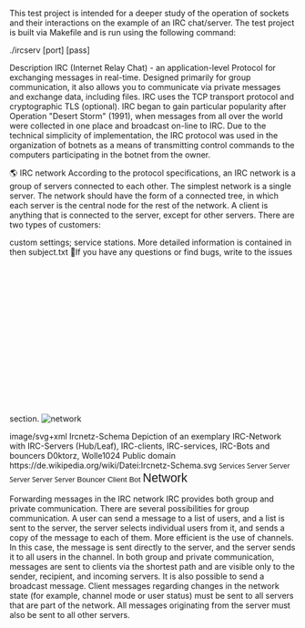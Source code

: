 This test project is intended for a deeper study of the operation of sockets and their interactions on the example of an IRC chat/server. The test project is built via Makefile and is run using the following command:

./ircserv [port] [pass]


 Description
IRC (Internet Relay Chat) - an application-level Protocol for exchanging messages in real-time. Designed primarily for group communication, it also allows you to communicate via private messages and exchange data, including files. IRC uses the TCP transport protocol and cryptographic TLS (optional). IRC began to gain particular popularity after Operation "Desert Storm" (1991), when messages from all over the world were collected in one place and broadcast on-line to IRC. Due to the technical simplicity of implementation, the IRC protocol was used in the organization of botnets as a means of transmitting control commands to the computers participating in the botnet from the owner.

🌎 IRC network
According to the protocol specifications, an IRC network is a group of servers connected to each other. The simplest network is a single server. The network should have the form of a connected tree, in which each server is the central node for the rest of the network. A client is anything that is connected to the server, except for other servers. There are two types of customers:

custom settings;
service stations.
More detailed information is contained in then subject.txt 📌If you have any questions or find bugs, write to the issues section.
![network](https://github.com/smorayzmaaitat/ft_irc/assets/65847371/ab2c1e2f-0e4d-4aa8-80db-ba17115d6446)<?xml version="1.0" encoding="UTF-8" standalone="no"?>
<svg xmlns:dc="http://purl.org/dc/elements/1.1/" xmlns:cc="http://creativecommons.org/ns#" xmlns:rdf="http://www.w3.org/1999/02/22-rdf-syntax-ns#" xmlns:svg="http://www.w3.org/2000/svg" xmlns="http://www.w3.org/2000/svg" xmlns:xlink="http://www.w3.org/1999/xlink" xmlns:sodipodi="http://sodipodi.sourceforge.net/DTD/sodipodi-0.dtd" xmlns:inkscape="http://www.inkscape.org/namespaces/inkscape" version="1.0" width="300" height="290" id="svg2" sodipodi:docname="Ircnetz-Schema.svg" inkscape:version="1.0beta1 (unknown)">
  <title id="title96">Ircnetz-Schema</title>
  <metadata id="metadata88">
    <rdf:RDF>
      <cc:Work rdf:about="">
        <dc:format>image/svg+xml</dc:format>
        <dc:type rdf:resource="http://purl.org/dc/dcmitype/StillImage"/>
        <dc:title>Ircnetz-Schema</dc:title>
        <dc:description>Depiction of an exemplary IRC-Network with IRC-Servers (Hub/Leaf), IRC-clients, IRC-services, IRC-Bots and bouncers</dc:description>
        <dc:publisher>
          <cc:Agent>
            <dc:title>D0ktorz, Wolle1024</dc:title>
          </cc:Agent>
        </dc:publisher>
        <dc:rights>
          <cc:Agent>
            <dc:title>Public domain</dc:title>
          </cc:Agent>
        </dc:rights>
        <cc:license rdf:resource="http://creativecommons.org/publicdomain/zero/1.0/"/>
        <dc:source>https://de.wikipedia.org/wiki/Datei:Ircnetz-Schema.svg</dc:source>
      </cc:Work>
      <cc:License rdf:about="http://creativecommons.org/publicdomain/zero/1.0/">
        <cc:permits rdf:resource="http://creativecommons.org/ns#Reproduction"/>
        <cc:permits rdf:resource="http://creativecommons.org/ns#Distribution"/>
        <cc:permits rdf:resource="http://creativecommons.org/ns#DerivativeWorks"/>
      </cc:License>
    </rdf:RDF>
  </metadata>
  <sodipodi:namedview pagecolor="#ffffff" bordercolor="#666666" inkscape:document-rotation="0" borderopacity="1" objecttolerance="10" gridtolerance="10" guidetolerance="10" inkscape:pageopacity="0" inkscape:pageshadow="2" inkscape:window-width="1916" inkscape:window-height="1033" id="namedview86" showgrid="false" inkscape:zoom="3.0655172" inkscape:cx="150" inkscape:cy="134.5613" inkscape:window-x="0" inkscape:window-y="0" inkscape:window-maximized="0" inkscape:current-layer="g10974"/>
  <defs id="defs4">
    <linearGradient id="linearGradient10924">
      <stop style="stop-color:#2ca089;stop-opacity:1" offset="0" id="stop10926"/>
      <stop style="stop-color:#a00;stop-opacity:1" offset="1" id="stop10928"/>
    </linearGradient>
    <linearGradient x1="221.14291" y1="358.24973" x2="254.5199" y2="358.24973" id="linearGradient10930" xlink:href="#linearGradient10924" gradientUnits="userSpaceOnUse"/>
    <linearGradient x1="221.14291" y1="358.24973" x2="254.5199" y2="358.24973" id="linearGradient11051" xlink:href="#linearGradient10924" gradientUnits="userSpaceOnUse"/>
  </defs>
  <g transform="translate(-130.7143,-324.9337)" id="layer1">
    <g transform="translate(2.500005,3.428615)" id="g10974">
      <path d="M 85 380.57648 A 34.642857 34.642857 0 1 1  15.714287,380.57648 A 34.642857 34.642857 0 1 1  85 380.57648 z" transform="matrix(0.484536,0,0,0.484536,185.243,158.3164)" style="opacity:1;fill:#2ca089;fill-opacity:1;stroke:black;stroke-width:4.12765932;stroke-miterlimit:10;stroke-dasharray:none;stroke-opacity:1" id="path1935"/>
      <path d="M 191.71424,420.70228 L 257.40211,385.61473" style="font-size:12px;fill:none;fill-opacity:0.75;fill-rule:evenodd;stroke:red;stroke-width:3.99999905;stroke-linecap:butt;stroke-linejoin:miter;stroke-miterlimit:4;stroke-dasharray:none;stroke-opacity:1" id="path2834"/>
      <path d="M 289.76617,386.33769 L 353.09098,425.52954" style="fill:red;fill-opacity:0.75;fill-rule:evenodd;stroke:red;stroke-width:3.99999905;stroke-linecap:butt;stroke-linejoin:miter;stroke-miterlimit:4;stroke-dasharray:none;stroke-opacity:1" id="path3724"/>
      <path d="M 269.06559,399.49296 L 236.01317,507.37454" style="fill:none;fill-opacity:0.75;fill-rule:evenodd;stroke:#a00;stroke-width:3.99999976;stroke-linecap:butt;stroke-linejoin:miter;stroke-miterlimit:4;stroke-dasharray:none;stroke-opacity:1" id="path3726"/>
      <path d="M 250.48045,536.33769 L 313.80526,575.52954" style="fill:red;fill-opacity:0.75;fill-rule:evenodd;stroke:red;stroke-width:3.99999905;stroke-linecap:butt;stroke-linejoin:miter;stroke-miterlimit:4;stroke-dasharray:none;stroke-opacity:1" id="path6384"/>
      <rect width="9.000001" height="9" x="140.00002" y="399.79074" style="opacity:1;fill:#00ed00;fill-opacity:1;stroke:black;stroke-width:1;stroke-miterlimit:4;stroke-dasharray:none;stroke-opacity:1" id="rect6386"/>
      <rect width="9.000001" height="9" x="131.21429" y="425.00504" style="opacity:1;fill:#00ed00;fill-opacity:1;stroke:black;stroke-width:1;stroke-miterlimit:4;stroke-dasharray:none;stroke-opacity:1" id="rect7273"/>
      <rect width="9.000001" height="9" x="170.5" y="464.29074" style="opacity:1;fill:#00ed00;fill-opacity:1;stroke:black;stroke-width:1;stroke-miterlimit:4;stroke-dasharray:none;stroke-opacity:1" id="rect7275"/>
      <rect width="9.000001" height="9" x="222.64285" y="459.29074" style="opacity:1;fill:#00ed00;fill-opacity:1;stroke:black;stroke-width:1;stroke-miterlimit:4;stroke-dasharray:none;stroke-opacity:1" id="rect7277"/>
      <rect width="9.000001" height="9" x="236.92856" y="407.14792" style="opacity:1;fill:#00ed00;fill-opacity:1;stroke:black;stroke-width:1;stroke-miterlimit:4;stroke-dasharray:none;stroke-opacity:1" id="rect7279"/>
      <rect width="9.000001" height="9" x="215.5" y="392.14789" style="opacity:1;fill:#00ed00;fill-opacity:1;stroke:black;stroke-width:1;stroke-miterlimit:4;stroke-dasharray:none;stroke-opacity:1" id="rect7281"/>
      <rect width="9.000001" height="9" x="230.5" y="367.86218" style="opacity:1;fill:#00ed00;fill-opacity:1;stroke:black;stroke-width:1;stroke-miterlimit:4;stroke-dasharray:none;stroke-opacity:1" id="rect7283"/>
      <rect width="9.000001" height="9" x="354.78574" y="387.14789" style="opacity:1;fill:#00ed00;fill-opacity:1;stroke:black;stroke-width:1;stroke-miterlimit:4;stroke-dasharray:none;stroke-opacity:1" id="rect7287"/>
      <rect width="9.000001" height="9" x="409.07144" y="434.29074" style="opacity:1;fill:#00ed00;fill-opacity:1;stroke:black;stroke-width:1;stroke-miterlimit:4;stroke-dasharray:none;stroke-opacity:1" id="rect7289"/>
      <rect width="9.000001" height="9" x="346.92856" y="467.86218" style="opacity:1;fill:#00ed00;fill-opacity:1;stroke:black;stroke-width:1;stroke-miterlimit:4;stroke-dasharray:none;stroke-opacity:1" id="rect7291"/>
      <rect width="9.000001" height="9" x="308.35715" y="530.7193" style="opacity:1;fill:#00ed00;fill-opacity:1;stroke:black;stroke-width:1;stroke-miterlimit:4;stroke-dasharray:none;stroke-opacity:1" id="rect7293"/>
      <rect width="9.000001" height="9" x="406.92859" y="570.00507" style="opacity:1;fill:#00ed00;fill-opacity:1;stroke:black;stroke-width:1;stroke-miterlimit:4;stroke-dasharray:none;stroke-opacity:1" id="rect7295"/>
      <rect width="9.000001" height="9" x="276.21429" y="592.14795" style="opacity:1;fill:#00ed00;fill-opacity:1;stroke:black;stroke-width:1;stroke-miterlimit:4;stroke-dasharray:none;stroke-opacity:1" id="rect7299"/>
      <rect width="9.000001" height="9" x="238.35713" y="569.29077" style="opacity:1;fill:#00ed00;fill-opacity:1;stroke:black;stroke-width:1;stroke-miterlimit:4;stroke-dasharray:none;stroke-opacity:1" id="rect7301"/>
      <rect width="9.000001" height="9" x="189.78572" y="542.86218" style="opacity:1;fill:#00ed00;fill-opacity:1;stroke:black;stroke-width:1;stroke-miterlimit:4;stroke-dasharray:none;stroke-opacity:1" id="rect7303"/>
      <rect width="9.000001" height="9" x="156.92857" y="517.86218" style="opacity:1;fill:#00ed00;fill-opacity:1;stroke:black;stroke-width:1;stroke-miterlimit:4;stroke-dasharray:none;stroke-opacity:1" id="rect7305"/>
      <rect width="9.000001" height="9" x="206.92857" y="487.86221" style="opacity:1;fill:#00ed00;fill-opacity:1;stroke:black;stroke-width:1;stroke-miterlimit:4;stroke-dasharray:none;stroke-opacity:1" id="rect7307"/>
      <rect width="9.000001" height="9" x="188.35713" y="387.14789" style="opacity:1;fill:#afdde9;fill-opacity:1;stroke:black;stroke-width:1;stroke-miterlimit:4;stroke-dasharray:none;stroke-opacity:1" id="rect7309"/>
      <rect width="9.000001" height="9" x="416.21429" y="408.57648" style="opacity:1;fill:#afdde9;fill-opacity:1;stroke:black;stroke-width:1;stroke-miterlimit:4;stroke-dasharray:none;stroke-opacity:1" id="rect7311"/>
      <rect width="9.000001" height="9" x="261.92859" y="502.86218" style="opacity:1;fill:#afdde9;fill-opacity:1;stroke:black;stroke-width:1;stroke-miterlimit:4;stroke-dasharray:none;stroke-opacity:1" id="rect7313"/>
      <rect width="9.000001" height="9" x="208.35715" y="562.14789" style="opacity:1;fill:#afdde9;fill-opacity:1;stroke:black;stroke-width:1;stroke-miterlimit:4;stroke-dasharray:none;stroke-opacity:1" id="rect7315"/>
      <rect width="9.000001" height="9" x="366.92856" y="557.86218" style="opacity:1;fill:#ffb380;fill-opacity:1;stroke:black;stroke-width:1;stroke-miterlimit:4;stroke-dasharray:none;stroke-opacity:1" id="rect7317"/>
      <rect width="9.000001" height="9" x="186.21428" y="504.29074" style="opacity:1;fill:#ffb380;fill-opacity:1;stroke:black;stroke-width:1;stroke-miterlimit:4;stroke-dasharray:none;stroke-opacity:1" id="rect7321"/>
      <path d="M 166.42857,520.04511 L 185.71428,511.10782" inkscape:connection-start="#rect7305" inkscape:connection-end="#rect7321" style="fill:none;fill-opacity:0.75;fill-rule:evenodd;stroke:lime;stroke-width:1px;stroke-linecap:butt;stroke-linejoin:miter;stroke-opacity:1" id="path7325"/>
      <path d="M 213.74338,497.362 L 219.50128,509.21906" style="fill:none;fill-opacity:0.75;fill-rule:evenodd;stroke:lime;stroke-width:1px;stroke-linecap:butt;stroke-linejoin:miter;stroke-opacity:1" id="path8212"/>
      <path d="M 261.42873,510.53521 L 251.11944,517.29072" style="fill:none;fill-opacity:0.75;fill-rule:evenodd;stroke:lime;stroke-width:1.00000012px;stroke-linecap:butt;stroke-linejoin:miter;stroke-opacity:1" id="path8214"/>
      <path d="M 199.2856,545.01521 L 208.2501,540.28051" style="fill:none;fill-opacity:0.75;fill-rule:evenodd;stroke:lime;stroke-width:0.99999988px;stroke-linecap:butt;stroke-linejoin:miter;stroke-opacity:1" id="path8216"/>
      <path d="M 195.7142,511.66116 L 210.07133,520.24038" style="fill:none;fill-opacity:0.75;fill-rule:evenodd;stroke:lime;stroke-width:0.99999994px;stroke-linecap:butt;stroke-linejoin:miter;stroke-opacity:1" id="path8218"/>
      <path d="M 215.15705,561.64765 L 219.46851,553.06878" style="fill:none;fill-opacity:0.75;fill-rule:evenodd;stroke:lime;stroke-width:0.99999982px;stroke-linecap:butt;stroke-linejoin:miter;stroke-opacity:1" id="path8220"/>
      <path d="M 241.2739,568.79066 L 234.21718,548.00485" style="fill:none;fill-opacity:0.75;fill-rule:evenodd;stroke:lime;stroke-width:1px;stroke-linecap:butt;stroke-linejoin:miter;stroke-opacity:1" id="path8222"/>
      <path d="M 285.71434,593.99184 L 305.52087,583.31771" style="fill:none;fill-opacity:0.75;fill-rule:evenodd;stroke:lime;stroke-width:1.00000024px;stroke-linecap:butt;stroke-linejoin:miter;stroke-opacity:1" id="path8224"/>
      <path d="M 336.02313,590.93281 L 342.75469,598.36141" style="fill:none;fill-opacity:0.75;fill-rule:evenodd;stroke:lime;stroke-width:1px;stroke-linecap:butt;stroke-linejoin:miter;stroke-opacity:1" id="path8226"/>
      <path d="M 376.42856,563.88004 L 406.42859,572.98721" inkscape:connection-start="#rect7317" inkscape:connection-end="#rect7295" style="fill:none;fill-opacity:0.75;fill-rule:evenodd;stroke:lime;stroke-width:1px;stroke-linecap:butt;stroke-linejoin:miter;stroke-opacity:1" id="path8228"/>
      <path d="M 366.42843,563.47318 L 351.12535,566.94145" style="fill:none;fill-opacity:0.75;fill-rule:evenodd;stroke:lime;stroke-width:0.99999976px;stroke-linecap:butt;stroke-linejoin:miter;stroke-opacity:1" id="path8230"/>
      <path d="M 314.68414,540.21957 L 319.03759,551.00538" style="fill:none;fill-opacity:0.75;fill-rule:evenodd;stroke:lime;stroke-width:1.00000024px;stroke-linecap:butt;stroke-linejoin:miter;stroke-opacity:1" id="path8232"/>
      <path d="M 377.29611,451.2192 L 382.8595,483.07637" style="fill:none;fill-opacity:0.75;fill-rule:evenodd;stroke:lime;stroke-width:0.99999982px;stroke-linecap:butt;stroke-linejoin:miter;stroke-opacity:1" id="path8234"/>
      <path d="M 356.4287,474.86218 L 379.28587,486.32261" style="fill:none;fill-opacity:0.75;fill-rule:evenodd;stroke:lime;stroke-width:1.00000024px;stroke-linecap:butt;stroke-linejoin:miter;stroke-opacity:1" id="path8236"/>
      <path d="M 408.57155,438.50798 L 396.00013,435.43496" style="fill:none;fill-opacity:0.75;fill-rule:evenodd;stroke:lime;stroke-width:1.00000012px;stroke-linecap:butt;stroke-linejoin:miter;stroke-opacity:1" id="path8238"/>
      <path d="M 415.71424,414.79309 L 395.64283,421.80149" style="fill:none;fill-opacity:0.75;fill-rule:evenodd;stroke:lime;stroke-width:1.00000012px;stroke-linecap:butt;stroke-linejoin:miter;stroke-opacity:1" id="path8240"/>
      <path d="M 388.42286,409.14808 L 393.00697,403.50525" style="fill:none;fill-opacity:0.75;fill-rule:evenodd;stroke:lime;stroke-width:1px;stroke-linecap:butt;stroke-linejoin:miter;stroke-opacity:1" id="path8242"/>
      <path d="M 361.07821,396.64782 L 365.26555,407.43355" style="fill:none;fill-opacity:0.75;fill-rule:evenodd;stroke:lime;stroke-width:1px;stroke-linecap:butt;stroke-linejoin:miter;stroke-opacity:1" id="path8244"/>
      <path d="M 239.99994,373.06324 L 248.99995,374.51181" style="fill:none;fill-opacity:0.75;fill-rule:evenodd;stroke:lime;stroke-width:1px;stroke-linecap:butt;stroke-linejoin:miter;stroke-opacity:1" id="path8248"/>
      <path d="M 191.3571,417.39484 L 215.00001,400.24172" style="fill:none;fill-opacity:0.75;fill-rule:evenodd;stroke:lime;stroke-width:1.00000012px;stroke-linecap:butt;stroke-linejoin:miter;stroke-opacity:1" id="path8252"/>
      <path d="M 190.40441,396.64747 L 183.55114,409.7872" style="fill:none;fill-opacity:0.75;fill-rule:evenodd;stroke:lime;stroke-width:1.00000024px;stroke-linecap:butt;stroke-linejoin:miter;stroke-opacity:1" id="path8254"/>
      <path d="M 156.28579,414.73775 L 148.28576,407.49525" style="fill:none;fill-opacity:0.75;fill-rule:evenodd;stroke:lime;stroke-width:1px;stroke-linecap:butt;stroke-linejoin:miter;stroke-opacity:1" id="path8256"/>
      <path d="M 140.7143,429.50504 L 148.2857,429.50503" inkscape:connection-start="#rect7273" inkscape:connection-end="#path2828" style="fill:none;fill-opacity:0.75;fill-rule:evenodd;stroke:lime;stroke-width:1px;stroke-linecap:butt;stroke-linejoin:miter;stroke-opacity:1" id="path8258"/>
      <path d="M 174.9092,463.7905 L 174.18321,450.86192" style="fill:none;fill-opacity:0.75;fill-rule:evenodd;stroke:lime;stroke-width:0.99999994px;stroke-linecap:butt;stroke-linejoin:miter;stroke-opacity:1" id="path8260"/>
      <path d="M 222.14292,460.54762 L 192.21798,441.01284" style="fill:none;fill-opacity:0.75;fill-rule:evenodd;stroke:lime;stroke-width:1.00000012px;stroke-linecap:butt;stroke-linejoin:miter;stroke-opacity:1" id="path8262"/>
      <path d="M 246.11289,406.64757 L 258.38584,393.71876" style="fill:none;fill-opacity:0.75;fill-rule:evenodd;stroke:lime;stroke-width:1.00000012px;stroke-linecap:butt;stroke-linejoin:miter;stroke-opacity:1" id="path8264"/>
      <rect width="9.000001" height="9" x="378.35715" y="483.57648" style="opacity:1;fill:#ffb380;fill-opacity:1;stroke:black;stroke-width:1;stroke-miterlimit:4;stroke-dasharray:none;stroke-opacity:1" id="rect7319"/>
      <path d="M 85 380.57648 A 34.642857 34.642857 0 1 1  15.714287,380.57648 A 34.642857 34.642857 0 1 1  85 380.57648 z" transform="matrix(0.721649,0,0,0.721649,336.517,154.8624)" style="opacity:1;fill:red;fill-opacity:1;stroke:black;stroke-width:2.77142835;stroke-miterlimit:10;stroke-dasharray:none;stroke-opacity:1" id="path2826"/>
      <path d="M 85 380.57648 A 34.642857 34.642857 0 1 1  15.714287,380.57648 A 34.642857 34.642857 0 1 1  85 380.57648 z" transform="matrix(0.721649,0,0,0.721649,236.8741,103.0765)" style="opacity:1;fill:#a00;fill-opacity:1;stroke:black;stroke-width:2.77142835;stroke-miterlimit:10;stroke-dasharray:none;stroke-opacity:1" id="path2824"/>
      <path d="M 85 380.57648 A 34.642857 34.642857 0 1 1  15.714287,380.57648 A 34.642857 34.642857 0 1 1  85 380.57648 z" transform="matrix(0.721649,0,0,0.721649,137.9455,154.8624)" style="opacity:1;fill:red;fill-opacity:1;stroke:black;stroke-width:2.77142835;stroke-miterlimit:10;stroke-dasharray:none;stroke-opacity:1" id="path2828"/>
      <rect width="9.000001" height="9" x="390.5" y="396.43359" style="opacity:1;fill:#00ed00;fill-opacity:1;stroke:black;stroke-width:1;stroke-miterlimit:4;stroke-dasharray:none;stroke-opacity:1" id="rect7285"/>
      <path d="M 85 380.57648 A 34.642857 34.642857 0 1 1  15.714287,380.57648 A 34.642857 34.642857 0 1 1  85 380.57648 z" transform="matrix(0.721649,0,0,0.721649,290.3029,297.7196)" style="opacity:1;fill:red;fill-opacity:1;stroke:black;stroke-width:2.77142835;stroke-miterlimit:10;stroke-dasharray:none;stroke-opacity:1" id="path2830"/>
      <rect width="9.000001" height="9" x="341.21429" y="598.57648" style="opacity:1;fill:#00ed00;fill-opacity:1;stroke:black;stroke-width:1;stroke-miterlimit:4;stroke-dasharray:none;stroke-opacity:1" id="rect7297"/>
      <path d="M 85 380.57648 A 34.642857 34.642857 0 1 1  15.714287,380.57648 A 34.642857 34.642857 0 1 1  85 380.57648 z" transform="matrix(0.721649,0,0,0.721649,192.9455,256.2909)" style="opacity:1;fill:#a00;fill-opacity:1;stroke:black;stroke-width:2.77142835;stroke-miterlimit:10;stroke-dasharray:none;stroke-opacity:1" id="path2832"/>
      <path d="M 252.51989,366.44029 L 223.14291,350.05918" style="fill:#2ca089;fill-opacity:0.75;fill-rule:evenodd;stroke:url(#linearGradient11051);stroke-width:4;stroke-linecap:butt;stroke-linejoin:miter;stroke-miterlimit:4;stroke-dasharray:none;stroke-opacity:1" id="path10037"/>
      <text x="140.35715" y="347.00504" style="font-size:12px;font-style:normal;font-weight:normal;fill:#2ca089;fill-opacity:1;stroke:none;stroke-width:1px;stroke-linecap:butt;stroke-linejoin:miter;stroke-opacity:1;font-family:Sans" id="text10932" xml:space="preserve"><tspan x="140.35715" y="347.00504" id="tspan10934">Services</tspan></text>
      <text x="154.20853" y="433.8732" style="font-size:12px;font-style:normal;font-weight:normal;fill:black;fill-opacity:1;stroke:none;stroke-width:1px;stroke-linecap:butt;stroke-linejoin:miter;stroke-opacity:1;font-family:Sans" id="text10936" xml:space="preserve"><tspan x="154.20853" y="433.8732" id="tspan10938">Server</tspan></text>
      <text x="253.13713" y="382.08731" style="font-size:12px;font-style:normal;font-weight:normal;fill:black;fill-opacity:1;stroke:none;stroke-width:1px;stroke-linecap:butt;stroke-linejoin:miter;stroke-opacity:1;font-family:Sans" id="text10940" xml:space="preserve"><tspan x="253.13713" y="382.08731" id="tspan10942">Server</tspan></text>
      <text x="352.78003" y="433.8732" style="font-size:12px;font-style:normal;font-weight:normal;fill:black;fill-opacity:1;stroke:none;stroke-width:1px;stroke-linecap:butt;stroke-linejoin:miter;stroke-opacity:1;font-family:Sans" id="text10944" xml:space="preserve"><tspan x="352.78003" y="433.8732" id="tspan10946">Server</tspan></text>
      <text x="209.20853" y="535.3017" style="font-size:12px;font-style:normal;font-weight:normal;fill:black;fill-opacity:1;stroke:none;stroke-width:1px;stroke-linecap:butt;stroke-linejoin:miter;stroke-opacity:1;font-family:Sans" id="text10948" xml:space="preserve"><tspan x="209.20853" y="535.3017" id="tspan10950">Server</tspan></text>
      <text x="306.56595" y="576.73041" style="font-size:12px;font-style:normal;font-weight:normal;fill:black;fill-opacity:1;stroke:none;stroke-width:1px;stroke-linecap:butt;stroke-linejoin:miter;stroke-opacity:1;font-family:Sans" id="text10952" xml:space="preserve"><tspan x="306.56595" y="576.73041" id="tspan10954">Server</tspan></text>
    </g>
    <text xml:space="preserve" style="font-style:normal;font-variant:normal;font-weight:normal;font-stretch:normal;font-size:13.3333px;line-height:1.25;font-family:sans-serif;-inkscape-font-specification:'sans-serif Normal';font-variant-ligatures:normal;font-variant-caps:normal;font-variant-numeric:normal;font-variant-east-asian:normal;fill:#ffb380;fill-opacity:1;stroke:none" x="368.06232" y="508.08936" id="text92"><tspan sodipodi:role="line" id="tspan90" x="368.06232" y="508.08936">Bouncer</tspan></text>
    <text id="text92-3" y="384.05356" x="339.92416" style="font-style:normal;font-variant:normal;font-weight:normal;font-stretch:normal;font-size:13.3333px;line-height:1.25;font-family:sans-serif;-inkscape-font-specification:'sans-serif Normal';font-variant-ligatures:normal;font-variant-caps:normal;font-variant-numeric:normal;font-variant-east-asian:normal;fill:#00ed00;fill-opacity:1;stroke:none" xml:space="preserve"><tspan sodipodi:role="line" id="tspan112" x="339.92416" y="384.05356">Client</tspan></text>
    <text id="text92-6" y="502.72357" x="254.12173" style="font-style:normal;font-variant:normal;font-weight:normal;font-stretch:normal;font-size:13.3333px;line-height:1.25;font-family:sans-serif;-inkscape-font-specification:'sans-serif Normal';font-variant-ligatures:normal;font-variant-caps:normal;font-variant-numeric:normal;font-variant-east-asian:normal;fill:#afdde9;fill-opacity:1;stroke:none" xml:space="preserve"><tspan y="502.72357" x="254.12173" id="tspan90-4" sodipodi:role="line">Bot</tspan></text>
    <text xml:space="preserve" style="font-style:normal;font-weight:normal;font-size:21.3333px;line-height:1.25;font-family:sans-serif;fill:#000000;fill-opacity:1;stroke:none" x="327.47522" y="349.11209" id="text134"><tspan sodipodi:role="line" id="tspan132" x="327.47522" y="349.11209">Network</tspan></text>
  </g>
</svg>


Forwarding messages in the IRC network
IRC provides both group and private communication. There are several possibilities for group communication. A user can send a message to a list of users, and a list is sent to the server, the server selects individual users from it, and sends a copy of the message to each of them. More efficient is the use of channels. In this case, the message is sent directly to the server, and the server sends it to all users in the channel. In both group and private communication, messages are sent to clients via the shortest path and are visible only to the sender, recipient, and incoming servers. It is also possible to send a broadcast message. Client messages regarding changes in the network state (for example, channel mode or user status) must be sent to all servers that are part of the network. All messages originating from the server must also be sent to all other servers.

